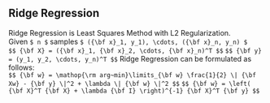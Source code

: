 ## Ridge Regression
Ridge Regression is Least Squares Method with L2 Regularization.<br>
Given `$ n $` samples `$ ({\bf x}_1, y_1), \cdots, ({\bf x}_n, y_n) $`<br>
`$$ {\bf X} = ({\bf x}_1, {\bf x}_2, \cdots, {\bf x}_n)^T $$`
`$$ {\bf y} = (y_1, y_2, \cdots, y_n)^T $$`
Ridge Regression can be formulated as follows:<br>
`$$ {\bf w} = \mathop{\rm arg~min}\limits_{\bf w} \frac{1}{2} \| {\bf Xw} - {\bf y} \|^2 + \lambda \| {\bf w} \|^2 $$`
`$$ {\bf w} = \left( {\bf X}^T {\bf X} + \lambda {\bf I} \right)^{-1} {\bf X}^T {\bf y} $$`


